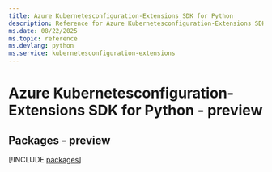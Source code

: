 ```yaml
---
title: Azure Kubernetesconfiguration-Extensions SDK for Python
description: Reference for Azure Kubernetesconfiguration-Extensions SDK for Python
ms.date: 08/22/2025
ms.topic: reference
ms.devlang: python
ms.service: kubernetesconfiguration-extensions
---
```

# Azure Kubernetesconfiguration-Extensions SDK for Python - preview
## Packages - preview
[!INCLUDE [packages](kubernetesconfiguration-extensions-index.md)]
